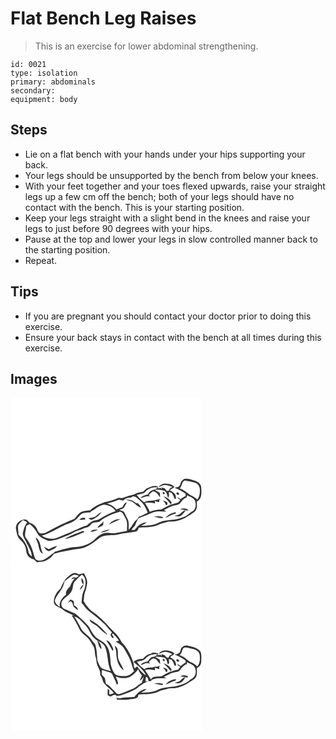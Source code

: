 # Flat Bench Leg Raises
> This is an exercise for lower abdominal strengthening.

``` 
id: 0021 
type: isolation 
primary: abdominals 
secondary:  
equipment: body 
``` 

## Steps

 - Lie on a flat bench with your hands under your hips supporting your back.
 - Your legs should be unsupported by the bench from below your knees.
 - With your feet together and your toes flexed upwards, raise your straight legs up a few cm off the bench; both of your legs should have no contact with the bench. This is your starting position.
 - Keep your legs straight with a slight bend in the knees and raise your legs to just before 90 degrees with your hips.
 - Pause at the top and lower your legs in slow controlled manner back to the starting position.
 - Repeat.

## Tips

 - If you are pregnant you should contact your doctor prior to doing this exercise.
 - Ensure your back stays in contact with the bench at all times during this exercise.

## Images

<svg width="230pt" height="200pt" viewBox="0 0 230 200" xmlns="http://www.w3.org/2000/svg">
  <g fill="#FFF">
    <path d="M0 0h230v200H0V0m203.77 103.93c-.53 3.16-4.06 3.75-6.69 4.17 4.53 2 9.17 4.02 13 7.23.02.91.04 1.83.05 2.75-2.25.81-4.15 2.27-6 3.74a30.996 30.996 0 0 0-4.79-2.79c1.25 1.5 2.79 2.7 4.4 3.8-.89 1.09-1.71 2.25-2.69 3.26-2.91.89-5.94 1.36-8.72 2.63.27-.66.82-1.97 1.09-2.62-1.97-3.89-5.77-6.3-9.77-7.7 2.73 2.94 5.85 5.55 7.97 9.01l.56-1.31c-.06 1.28-.13 2.56-.2 3.84l-.13-1.27c-3.87 1.44-7.29 3.78-10.96 5.58-4.71.17-9.43.67-13.73 2.75-1.3-3.88-3.76-7.19-5.81-10.68 4.11-.67 8.24-.23 12.26.71-.14-.74-.4-2.21-.53-2.95 1.75.48 3.5 1.07 5.3 1.39.07-.7.23-2.11.3-2.81.36-.34 1.09-1.03 1.45-1.38-2.99.93-6.04 1.64-9.11 2.25-3.59.31-7.4-.04-10.57 2.03-3.56-2.27-6.36-5.44-9.02-8.67 3.41-1.25 7.68-.98 10.32-3.82 3.69-4.23 9.86-6.26 15.33-5.02-2.17 1.35-4.48 2.47-6.97 3.09-2.61.64-3.89 3.25-5.48 5.17-3.27.71-6.65 1.67-8.89 4.35 4-1.03 7.79-3.18 12.06-2.01-.48-.4-1.43-1.21-1.9-1.61 1.62-1.51 3.02-3.32 4.95-4.45 4.42-.02 6.12 4.37 8.76 7.04-.12-1.83-.26-3.64-.42-5.46-2.06-1.13-4.1-2.3-6.1-3.53 3.79-.37 7.57.2 11.25 1.05 3.66 1.14 3.26 5.71 4.93 8.5 1.47-2.05.9-4.58.7-6.88.82.22 2.45.66 3.27.89 1.69 2.1 2.72 4.6 3.56 7.14.48-.01 1.45-.03 1.93-.05-.35-1.85-.27-3.92-1.44-5.51-1.55-2.14-4.04-3.27-6.16-4.76 1.89-1.17 3.79-2.31 5.65-3.52-2.37-3.46-6.9-4.2-10.79-4.44-3.45-.26-6.41 1.8-8.55 4.32 2.49-.85 4.86-2.13 7.48-2.55 3.25.08 6.32 1.35 9.42 2.21-1.37 1.33-4.23 1.86-3.83 4.37-.91.31-1.84.55-2.77.78-.84-1.12-1.69-2.22-2.52-3.34-1-.27-2.99-.8-3.99-1.06l.37 2.65c-.3-.56-.9-1.66-1.2-2.21-.73.18-2.19.55-2.92.73l-.96-2.43c-4.56-1.83-8.92.64-13.03 2.44-1.71 1.13-2.92 2.87-4.58 4.07-3.51.6-7.25.81-10.23 3-4.37 1.13-8.77 2.21-12.93 3.98-1.87.94-3.96.26-5.92.16-5.36 2.51-11.07 4.03-16.85 5.18-6.18 2.44-12.69 4.87-17.36 9.83-4.21.48-8.79.55-12.41 3.02-2.5 1.99-4.14 4.8-6.27 7.15-11.27 4.5-22.23 9.79-32.79 15.76-2.6 1.69-5.8 2.25-8.83 1.65-2.83-1.39-2.88-5.04-4.76-7.27-1.8-2.76-4.72-4.49-7.82-5.41-1.56-1.64-3.05-4.38-5.73-3.82-5.52.12-10.98 4.95-10.5 10.68.82 5.13 1.64 10.93 5.93 14.45 3.76 3.12 6.1 7.72 6.44 12.6.14 5.02 4.27 9.1 9.06 10.03 1.3 1.17 2.57 2.37 3.83 3.6 2.69-.46 5.45-.53 8.12-1.12 5.08-1.57 9.43-4.91 12.44-9.27 10.34-2.85 21.03-4.78 31.7-6.17 9.18-1.57 16.32-8.09 23.65-13.33 6.81-4.1 14.91-1.6 22.25-3.69 6.52-1.79 13.35-1.9 19.96-3.2 2.36-.33 3.57-2.5 3.78-4.7 7.67-1 15.71.07 22.97-3.15 4.09-2.41 8.91-2.74 13.33-4.28 4.4-.35 8.94-.09 13.12-1.8 6.72-1.83 12.28-6.17 17.97-9.98 3.36-3.17 2.68-8.16 2.47-12.32 6.47-2.95 5.68-10.75 5.34-16.62.05-4.19-3.82-6.73-7.23-8.23-3.76-1.16-7.6-2.59-11.59-2.48-3.52.35-5.59 3.45-6.28 6.64m-20.79 9.51c-1.17 1 .36 3.21 1.68 2.24 1.2-.98-.39-3.2-1.68-2.24m16.74 2.67c1.3 1.64 3.85-.42 1.91-1.76-1.3-1.82-3.74.38-1.91 1.76m-16.86 7.1c.87 1.17 1.79 2.31 2.75 3.42l.91 2.26c.44-.08 1.31-.23 1.74-.3-.03-1-.05-1.99-.07-2.98-1.72-.92-3.52-1.69-5.33-2.4z"/>
    <path d="M203.04 108.89c3.16-2.42 2.13-7.73 5.94-9.28 3.91.11 7.7 1.26 11.49 2.14 3.33.83 6.27 3.62 6.64 7.13.4 4.56.21 9.65-2.88 13.33-2.4-2.1-5-3.96-8.01-5.07-4.5-2.61-8-6.79-13.18-8.25zM211.78 119.48c-.02-.55-.05-1.67-.06-2.22 3.25 1.55 7.21 2.6 9.26 5.82 2.2 4.43 1.78 11.24-3.13 13.67-3.16 1.36-5.05 4.51-8.23 5.79-4.39 1.83-8.96 3.34-13.69 3.95-5.84.44-11.88.83-17.36 3.06-6.63 3.74-14.4 4.13-21.83 4.23 2.31-1.38 4.69-2.65 6.89-4.22-6.26.07-11.35 4.35-14.67 9.31-1.29-.06-2.58-.12-3.87-.19 1.35-1.77 2.75-3.51 4.27-5.14 1.12-2.61 2.21-5.25 3.56-7.76 1.1-1.92 3.58-2.16 5.46-2.94 4.62-1.43 8.98-3.55 13.48-5.31 4.95-1.87 10.25-.8 15.38-.87-.78-.4-2.34-1.22-3.12-1.63 3.73-1.87 7.21-4.38 11.35-5.3 2.97-.94 6.77-.7 8.58-3.73 1.96-2.86 4.31-5.44 7.73-6.52m-8.28 14.22c3.31 1.03 6.76 1.63 10.23 1.7-2.51-3.17-6.73-2.64-10.23-1.7m.49 5.39c-1.99 1.95-4.94 2.07-7.42 3.03 2.45.3 5.07.81 7.44-.06 2.64-1.66 4.33-4.41 6.45-6.62-2.79-.12-4.57 2.01-6.47 3.65m-17.94 5.26c4.03-1.79 7.84-4.13 12.19-5.14.03-.46.1-1.36.13-1.81-4.74.95-9.44 2.84-12.32 6.95m-14.28-1.36c4.09 0 8.25 2.61 12.24.95-3.82-1.9-8.18-2.13-12.24-.95z"/>
    <path d="M144.28 120.11c.83-.52 1.66-1.05 2.49-1.58 4.39-.11 6.67 3.7 9.76 6.08 4.06 3.51 6.13 8.65 8.21 13.46-3.48 1.83-6.99 3.65-10.74 4.88-.59 1-1.18 2-1.77 3.01-4.85 2.88-5.96 9.17-10.53 12.44.12-4.51.88-9.42-1.53-13.51-1.61-2.52-2.62-5.36-4.11-7.93-1.72-.99-3.65-1.5-5.52-2.08 1.67-.7 3.54-1.11 5.01-2.23 1.76-2.09 2.93-4.59 4.17-7.01-3 .58-4.07 3.48-5.41 5.82-2.41.9-4.82 1.77-7.21 2.71-2.68-3.78-6.79-5.89-11.15-7.13 4.8-1.4 9.71-2.56 14.28-4.64 1.63.41 3.26.82 4.9 1.22 2.54-2.32 5.61-3.86 9.15-3.51m-5.84 2.59c2.23.73 4.49 1.38 6.79 1.84 4.11 2.07 6.93 6.47 11.56 7.36-1.1-1.87-2.43-3.58-3.83-5.22-.61-.04-1.83-.14-2.44-.18-3.28-3.02-7.6-4.77-12.08-3.8z"/>
    <path d="M96.48 136.67c5.24-2.59 9.54-7.36 15.55-8.21 5.53.43 11.23 2.73 14.13 7.73-6.58 2.34-12.86 5.5-18.8 9.16-2.8 2.08-6.54 1.58-9.54 3.21-2.28 1.31-4.19 3.15-6.25 4.76-5.14 1.07-9.57 4.09-14.47 5.84-7.36 3.7-15.17 6.34-22.74 9.55-5.85 1.54-11.94.31-16.88-3.11 9.34-2.36 17.38-7.84 26.03-11.84 4.5-2.46 9.85-3.17 13.87-6.5 2.52-1.74 4.24-4.33 6.35-6.49 3.29-3.12 8.18-2.75 12.38-3.1.09-.25.27-.75.37-1m6.36 5.22c-2.6 2.39-6.36 2.21-9.62 2.69 1.42.81 2.82 2.46 4.65 1.81 4.69-1.61 8.39-5.22 11.53-8.93-2.5.96-4.62 2.62-6.56 4.43m-20.24 4.49c2.42.57 4.93.33 7.31-.28-.12-3.89-5.65-1.33-7.31.28z"/>
    <path d="M107.87 147.87c6.88-5.66 15.41-8.53 23.75-11.26 1.46.97 3.4 1.62 3.96 3.47 1.35 3.36 3.95 6.26 4.23 10 .29 3.27-.06 6.56-.02 9.84-3.98.7-7.99 1.27-11.88 2.36-5.29 1.67-10.86-1.16-16.15.49-3.66 1.31-6.96 3.52-9.67 6.29-6.04 6.15-14.51 9.63-23.07 10.14-8.98.25-17.6 3.15-26.06 5.92-.15.2-.43.61-.57.81-4.11 2.63-7.69 6.03-11.96 8.41-2.96 1.88-6.83 1.44-9.88.09-1.84-2.09-2.17-5.03-3-7.59-1.64-7.32-5.29-14-9.91-19.84-.77-4.41 1.21-8.77 1.29-13.19 1.37-.68 2.73-1.36 4.09-2.07 3.85 3 7.05 6.8 9.3 11.13 2.32 5.02 8.25 6.44 12.68 8.98 8.45.15 16.3-3.56 23.96-6.66 4.5-1.63 8.32-4.75 13-5.94 3.45-.9 6.48-2.91 9.99-3.62 3.5-.56 4.5-5 8.02-5.56 2.58-.98 5.85 0 7.9-2.2m10.56 4.16c4.5-2.11 9.12-3.98 13.5-6.31-5.08-.17-10.5 2.12-13.5 6.31m-14.01 4.29c2.45-.75 4.65-2.07 6.82-3.37.08-1.58.17-3.17.29-4.75-1.51 3.52-6.01 4.49-7.11 8.12m-8.58 4.99c3.16-.29 6.25-1.14 9.07-2.62-3.24-.34-7.25-.85-9.07 2.62m12.15.66c2.63-.41 5.18-1.15 7.72-1.89 1.35-.71 2.71-1.38 4.12-1.96-4.15.58-8.32 1.42-11.84 3.85m-42.85 7.8c8.34-1.32 15.94-5.41 23.76-8.43-.83-.56-1.5-1.94-2.67-1.05-7.22 2.72-14.66 5.11-21.09 9.48m-34.82-2.16c.36 1.83.91 3.64 1.71 5.32 2.55 4.78 1.27 11.68 6.74 14.66-.53-2.96-2.18-5.59-2.52-8.58-.57-4.27-2.26-8.86-5.93-11.4m15.63 14.26c-2.03-.86-3.86-2.13-5.88-3.02 1.28 2.45 3.18 4.67 5.9 5.5 3.39-1.86 8.02-2.6 9.78-6.43-3.48.73-6.6 2.48-9.8 3.95z"/>
    <path d="M8.95 155.11c.29-3.7 3.69-5.64 6.02-8.05 1.87.64 3.64 1.52 5.05 2.93-3.29 3.52-4.18 8.29-5.23 12.8-.23 3.93 2.67 6.97 4.06 10.43 2.54 5.69 6.66 11.12 6.76 17.55-1.89-1.82-4.08-3.76-4.18-6.59-1.18-7.88-6.31-14.3-11.84-19.71.1-3.14-.61-6.24-.64-9.36z"/>
  </g>
  <g fill="#333">
    <path d="M203.77 103.93c.69-3.19 2.76-6.29 6.28-6.64 3.99-.11 7.83 1.32 11.59 2.48 3.41 1.5 7.28 4.04 7.23 8.23.34 5.87 1.13 13.67-5.34 16.62.21 4.16.89 9.15-2.47 12.32-5.69 3.81-11.25 8.15-17.97 9.98-4.18 1.71-8.72 1.45-13.12 1.8-4.42 1.54-9.24 1.87-13.33 4.28-7.26 3.22-15.3 2.15-22.97 3.15-.21 2.2-1.42 4.37-3.78 4.7-6.61 1.3-13.44 1.41-19.96 3.2-7.34 2.09-15.44-.41-22.25 3.69-7.33 5.24-14.47 11.76-23.65 13.33-10.67 1.39-21.36 3.32-31.7 6.17-3.01 4.36-7.36 7.7-12.44 9.27-2.67.59-5.43.66-8.12 1.12-1.26-1.23-2.53-2.43-3.83-3.6-4.79-.93-8.92-5.01-9.06-10.03-.34-4.88-2.68-9.48-6.44-12.6-4.29-3.52-5.11-9.32-5.93-14.45-.48-5.73 4.98-10.56 10.5-10.68 2.68-.56 4.17 2.18 5.73 3.82 3.1.92 6.02 2.65 7.82 5.41 1.88 2.23 1.93 5.88 4.76 7.27 3.03.6 6.23.04 8.83-1.65 10.56-5.97 21.52-11.26 32.79-15.76 2.13-2.35 3.77-5.16 6.27-7.15 3.62-2.47 8.2-2.54 12.41-3.02 4.67-4.96 11.18-7.39 17.36-9.83 5.78-1.15 11.49-2.67 16.85-5.18 1.96.1 4.05.78 5.92-.16 4.16-1.77 8.56-2.85 12.93-3.98 2.98-2.19 6.72-2.4 10.23-3 1.66-1.2 2.87-2.94 4.58-4.07 4.11-1.8 8.47-4.27 13.03-2.44l.96 2.43c.73-.18 2.19-.55 2.92-.73.3.55.9 1.65 1.2 2.21l-.37-2.65c1 .26 2.99.79 3.99 1.06.83 1.12 1.68 2.22 2.52 3.34.93-.23 1.86-.47 2.77-.78-.4-2.51 2.46-3.04 3.83-4.37-3.1-.86-6.17-2.13-9.42-2.21-2.62.42-4.99 1.7-7.48 2.55 2.14-2.52 5.1-4.58 8.55-4.32 3.89.24 8.42.98 10.79 4.44-1.86 1.21-3.76 2.35-5.65 3.52 2.12 1.49 4.61 2.62 6.16 4.76 1.17 1.59 1.09 3.66 1.44 5.51-.48.02-1.45.04-1.93.05-.84-2.54-1.87-5.04-3.56-7.14-.82-.23-2.45-.67-3.27-.89.2 2.3.77 4.83-.7 6.88-1.67-2.79-1.27-7.36-4.93-8.5-3.68-.85-7.46-1.42-11.25-1.05 2 1.23 4.04 2.4 6.1 3.53.16 1.82.3 3.63.42 5.46-2.64-2.67-4.34-7.06-8.76-7.04-1.93 1.13-3.33 2.94-4.95 4.45.47.4 1.42 1.21 1.9 1.61-4.27-1.17-8.06.98-12.06 2.01 2.24-2.68 5.62-3.64 8.89-4.35 1.59-1.92 2.87-4.53 5.48-5.17 2.49-.62 4.8-1.74 6.97-3.09-5.47-1.24-11.64.79-15.33 5.02-2.64 2.84-6.91 2.57-10.32 3.82 2.66 3.23 5.46 6.4 9.02 8.67 3.17-2.07 6.98-1.72 10.57-2.03 3.07-.61 6.12-1.32 9.11-2.25-.36.35-1.09 1.04-1.45 1.38-.07.7-.23 2.11-.3 2.81-1.8-.32-3.55-.91-5.3-1.39.13.74.39 2.21.53 2.95-4.02-.94-8.15-1.38-12.26-.71 2.05 3.49 4.51 6.8 5.81 10.68 4.3-2.08 9.02-2.58 13.73-2.75 3.67-1.8 7.09-4.14 10.96-5.58l.13 1.27c.07-1.28.14-2.56.2-3.84l-.56 1.31c-2.12-3.46-5.24-6.07-7.97-9.01 4 1.4 7.8 3.81 9.77 7.7-.27.65-.82 1.96-1.09 2.62 2.78-1.27 5.81-1.74 8.72-2.63.98-1.01 1.8-2.17 2.69-3.26-1.61-1.1-3.15-2.3-4.4-3.8 1.68.78 3.27 1.72 4.79 2.79 1.85-1.47 3.75-2.93 6-3.74-.01-.92-.03-1.84-.05-2.75-3.83-3.21-8.47-5.23-13-7.23 2.63-.42 6.16-1.01 6.69-4.17m-.73 4.96c5.18 1.46 8.68 5.64 13.18 8.25 3.01 1.11 5.61 2.97 8.01 5.07 3.09-3.68 3.28-8.77 2.88-13.33-.37-3.51-3.31-6.3-6.64-7.13-3.79-.88-7.58-2.03-11.49-2.14-3.81 1.55-2.78 6.86-5.94 9.28m8.74 10.59c-3.42 1.08-5.77 3.66-7.73 6.52-1.81 3.03-5.61 2.79-8.58 3.73-4.14.92-7.62 3.43-11.35 5.3.78.41 2.34 1.23 3.12 1.63-5.13.07-10.43-1-15.38.87-4.5 1.76-8.86 3.88-13.48 5.31-1.88.78-4.36 1.02-5.46 2.94-1.35 2.51-2.44 5.15-3.56 7.76-1.52 1.63-2.92 3.37-4.27 5.14 1.29.07 2.58.13 3.87.19 3.32-4.96 8.41-9.24 14.67-9.31-2.2 1.57-4.58 2.84-6.89 4.22 7.43-.1 15.2-.49 21.83-4.23 5.48-2.23 11.52-2.62 17.36-3.06 4.73-.61 9.3-2.12 13.69-3.95 3.18-1.28 5.07-4.43 8.23-5.79 4.91-2.43 5.33-9.24 3.13-13.67-2.05-3.22-6.01-4.27-9.26-5.82.01.55.04 1.67.06 2.22m-67.5.63c-3.54-.35-6.61 1.19-9.15 3.51-1.64-.4-3.27-.81-4.9-1.22-4.57 2.08-9.48 3.24-14.28 4.64 4.36 1.24 8.47 3.35 11.15 7.13 2.39-.94 4.8-1.81 7.21-2.71 1.34-2.34 2.41-5.24 5.41-5.82-1.24 2.42-2.41 4.92-4.17 7.01-1.47 1.12-3.34 1.53-5.01 2.23 1.87.58 3.8 1.09 5.52 2.08 1.49 2.57 2.5 5.41 4.11 7.93 2.41 4.09 1.65 9 1.53 13.51 4.57-3.27 5.68-9.56 10.53-12.44.59-1.01 1.18-2.01 1.77-3.01 3.75-1.23 7.26-3.05 10.74-4.88-2.08-4.81-4.15-9.95-8.21-13.46-3.09-2.38-5.37-6.19-9.76-6.08-.83.53-1.66 1.06-2.49 1.58m-47.8 16.56c-.1.25-.28.75-.37 1-4.2.35-9.09-.02-12.38 3.1-2.11 2.16-3.83 4.75-6.35 6.49-4.02 3.33-9.37 4.04-13.87 6.5-8.65 4-16.69 9.48-26.03 11.84 4.94 3.42 11.03 4.65 16.88 3.11 7.57-3.21 15.38-5.85 22.74-9.55 4.9-1.75 9.33-4.77 14.47-5.84 2.06-1.61 3.97-3.45 6.25-4.76 3-1.63 6.74-1.13 9.54-3.21 5.94-3.66 12.22-6.82 18.8-9.16-2.9-5-8.6-7.3-14.13-7.73-6.01.85-10.31 5.62-15.55 8.21m11.39 11.2c-2.05 2.2-5.32 1.22-7.9 2.2-3.52.56-4.52 5-8.02 5.56-3.51.71-6.54 2.72-9.99 3.62-4.68 1.19-8.5 4.31-13 5.94-7.66 3.1-15.51 6.81-23.96 6.66-4.43-2.54-10.36-3.96-12.68-8.98-2.25-4.33-5.45-8.13-9.3-11.13-1.36.71-2.72 1.39-4.09 2.07-.08 4.42-2.06 8.78-1.29 13.19 4.62 5.84 8.27 12.52 9.91 19.84.83 2.56 1.16 5.5 3 7.59 3.05 1.35 6.92 1.79 9.88-.09 4.27-2.38 7.85-5.78 11.96-8.41.14-.2.42-.61.57-.81 8.46-2.77 17.08-5.67 26.06-5.92 8.56-.51 17.03-3.99 23.07-10.14 2.71-2.77 6.01-4.98 9.67-6.29 5.29-1.65 10.86 1.18 16.15-.49 3.89-1.09 7.9-1.66 11.88-2.36-.04-3.28.31-6.57.02-9.84-.28-3.74-2.88-6.64-4.23-10-.56-1.85-2.5-2.5-3.96-3.47-8.34 2.73-16.87 5.6-23.75 11.26m-98.92 7.24c.03 3.12.74 6.22.64 9.36 5.53 5.41 10.66 11.83 11.84 19.71.1 2.83 2.29 4.77 4.18 6.59-.1-6.43-4.22-11.86-6.76-17.55-1.39-3.46-4.29-6.5-4.06-10.43 1.05-4.51 1.94-9.28 5.23-12.8-1.41-1.41-3.18-2.29-5.05-2.93-2.33 2.41-5.73 4.35-6.02 8.05z"/>
    <path d="M182.98 113.44c1.29-.96 2.88 1.26 1.68 2.24-1.32.97-2.85-1.24-1.68-2.24zM199.72 116.11c-1.83-1.38.61-3.58 1.91-1.76 1.94 1.34-.61 3.4-1.91 1.76zM138.44 122.7c4.48-.97 8.8.78 12.08 3.8.61.04 1.83.14 2.44.18 1.4 1.64 2.73 3.35 3.83 5.22-4.63-.89-7.45-5.29-11.56-7.36-2.3-.46-4.56-1.11-6.79-1.84zM182.86 123.21c1.81.71 3.61 1.48 5.33 2.4.02.99.04 1.98.07 2.98-.43.07-1.3.22-1.74.3l-.91-2.26c-.96-1.11-1.88-2.25-2.75-3.42zM203.5 133.7c3.5-.94 7.72-1.47 10.23 1.7-3.47-.07-6.92-.67-10.23-1.7zM203.99 139.09c1.9-1.64 3.68-3.77 6.47-3.65-2.12 2.21-3.81 4.96-6.45 6.62-2.37.87-4.99.36-7.44.06 2.48-.96 5.43-1.08 7.42-3.03zM186.05 144.35c2.88-4.11 7.58-6 12.32-6.95-.03.45-.1 1.35-.13 1.81-4.35 1.01-8.16 3.35-12.19 5.14zM102.84 141.89c1.94-1.81 4.06-3.47 6.56-4.43-3.14 3.71-6.84 7.32-11.53 8.93-1.83.65-3.23-1-4.65-1.81 3.26-.48 7.02-.3 9.62-2.69zM171.77 142.99c4.06-1.18 8.42-.95 12.24.95-3.99 1.66-8.15-.95-12.24-.95zM82.6 146.38c1.66-1.61 7.19-4.17 7.31-.28-2.38.61-4.89.85-7.31.28zM118.43 152.03c3-4.19 8.42-6.48 13.5-6.31-4.38 2.33-9 4.2-13.5 6.31zM104.42 156.32c1.1-3.63 5.6-4.6 7.11-8.12-.12 1.58-.21 3.17-.29 4.75-2.17 1.3-4.37 2.62-6.82 3.37zM95.84 161.31c1.82-3.47 5.83-2.96 9.07-2.62-2.82 1.48-5.91 2.33-9.07 2.62zM107.99 161.97c3.52-2.43 7.69-3.27 11.84-3.85-1.41.58-2.77 1.25-4.12 1.96-2.54.74-5.09 1.48-7.72 1.89zM65.14 169.77c6.43-4.37 13.87-6.76 21.09-9.48 1.17-.89 1.84.49 2.67 1.05-7.82 3.02-15.42 7.11-23.76 8.43zM30.32 167.61c3.67 2.54 5.36 7.13 5.93 11.4.34 2.99 1.99 5.62 2.52 8.58-5.47-2.98-4.19-9.88-6.74-14.66-.8-1.68-1.35-3.49-1.71-5.32zM45.95 181.87c3.2-1.47 6.32-3.22 9.8-3.95-1.76 3.83-6.39 4.57-9.78 6.43-2.72-.83-4.62-3.05-5.9-5.5 2.02.89 3.85 2.16 5.88 3.02z"/>
  </g>
</svg>

<svg width="230pt" height="200pt" viewBox="0 0 230 200" xmlns="http://www.w3.org/2000/svg">
  <g fill="#FFF">
    <path d="M0 0h230v200H0V0m68.88 14.84C64.25 18.3 62.47 24.1 59.91 29c-4.91 4.13-8.45 10.46-7.78 16.96 1.54 4.94 7.47 5.06 10.77 8.22 3.85 3.29 8.73 4.8 13.15 7.1l-2.65-.12c3.74 5.28 6.86 10.98 9.57 16.85 2.37 4.49 6.89 7.11 10.34 10.65 2.24 2.8 4.07 5.91 5.94 8.97 2.53 4.03 1.59 9.05 2.94 13.45.73 2.3.9 4.72 1.24 7.1.8 4.97 5.19 9.09 4.11 14.35 2.1 2.4 2.76 5.5 3.69 8.44 3.41 5.24 9.17 8.25 12.81 13.33-1.78.84-3.64 1.51-5.62 1.57.03-1.56.11-3.11.23-4.66-.61-.69-1.22-1.37-1.84-2.05-.24 2.56-.36 5.14-.12 7.7 1.12.51 2.24 1.03 3.36 1.55 2.26-.83 5.41-3.76 7.22-.69 4.84.05 9.18-2.26 13.68-3.73 3.78-1.27 7.23-3.34 10.72-5.23 3.9-3.61 8.41-6.93 13.63-8.28-.78 0-2.34-.02-3.12-.03.09-1.81-.22-3.72.44-5.46 2.66-.38 2.4 3.44 3.36 5.16.62-.06 1.86-.17 2.48-.23.3-.4.91-1.19 1.21-1.59 5.42-2.83 11.67-1.48 17.5-1.87-.8-.34-2.41-1.04-3.22-1.38 3.97-1.88 7.59-4.62 11.98-5.48 2.62-.85 5.96-.53 7.69-3.07 2.18-2.93 4.35-6.03 8.13-6.95-.01-.59-.04-1.78-.05-2.38 3.99 1.87 9.59 3.51 10.23 8.65 1.41 4.99-1.19 10.54-6.24 12.08-4.76 5.35-12.04 7-18.77 8.45-5.99.46-12.14.83-17.83 2.9-6.72 3.99-14.73 4.4-22.35 4.48 2.2-1.32 4.76-2.19 6.43-4.23-6.21.18-10.77 4.74-14.35 9.28-5.28.78-10.72.02-15.94 1.37-2.34.7-4.97.58-6.66-1.37l1.6 1.7c-.7.16-2.1.47-2.8.63.74-.09 2.21-.26 2.94-.34l-.5 1.39c5.52-.31 11.08.99 16.51-.48 3.54-.37 9.98-.34 9.42-5.49 8.04-1.14 16.55.11 24.08-3.57 3.53-2.33 7.95-2.09 11.75-3.77 4.58-.73 9.41-.01 13.8-1.93 6.76-1.8 12.26-6.23 18.02-9.96 3.5-3.29 2.55-8.43 2.62-12.73 3-1.24 5.03-4 5.21-7.27.08-4.04.6-8.29-.73-12.19-3.34-5.03-9.73-6.2-15.22-7.36-3.86-1.04-8.25 1.53-8.84 5.57-.26 3.65-4.04 4.89-7.15 5.01 4.56 2.01 9.19 4.07 13.11 7.2.06 1.21.11 2.42.16 3.63l-.51-1.15c-1.92 1.37-3.8 2.79-5.64 4.26-1.24-1.21-2.68-2.18-4.3-2.78.84 1.7 2.36 2.75 4.1 3.4-.99 1.28-1.94 2.57-2.9 3.86-2.99.2-5.89 1.03-8.57 2.35.24-.68.71-2.03.95-2.7-1.75-3.98-5.67-6.21-9.57-7.66 2.57 3.05 5.89 5.44 7.77 9.03l.64-1.38c-.06 1.3-.12 2.59-.19 3.89l.01-1.31c-3.78 1.36-7.2 3.42-10.61 5.49-4.23 1.02-10.33-.82-12.88 3.81-2.09-4.01-4.82-7.63-7.16-11.48 4.11-1.03 8.27-.36 12.33.5-.15-.74-.46-2.22-.61-2.97 1.87.57 3.76 1.13 5.65 1.64-.08-.71-.25-2.13-.34-2.83.43-.4 1.29-1.2 1.72-1.59-2.21.98-4.57 1.38-6.98 1.49-3.95 2-8.87-.17-12.43 2.93-3.48-2.37-7-5.11-8.86-8.99 3.39-1.02 7.58-.77 10.07-3.7 3.46-4.04 9.25-5.85 14.44-5.1-1.34 1.69-3.08 2.96-5.32 2.99-3.11.25-4.63 3.3-6.34 5.48-3.18.62-6.47 1.5-8.74 4 2.29.43 4.12-1.13 6.12-1.87 1.91-.36 3.83.17 5.73.33l-1.84-1.76c2.08-1.67 3.91-5.6 7.13-3.91 3.21.71 3.83 4.7 6.67 6.1-.19-1.71-.41-3.42-.66-5.12a94.782 94.782 0 0 1-5.5-3.27c3.61-.71 7.21.17 10.74.85 3.6 1.06 3.27 5.44 4.71 8.22 2.37-1.48.89-4.36.94-6.5.78.16 2.33.49 3.11.65 1.82 2.09 2.91 4.65 3.65 7.29.47.01 1.4.01 1.87.01.57-4.47-2.65-7.82-6.41-9.59-1.32-2.67 4.69-2.31 4.11-5.11-1.64-2.23-4.71-2.56-7.21-3.27-3.93-.89-9.41-.16-11 4.14 2.23-1 4.34-2.61 6.88-2.69 3.28.12 6.49 1.12 9.34 2.71-1.62.94-4.2 1.26-4.21 3.63-1.67 2.37-3.96-.87-4.99-2.28-1-.3-2.99-.91-3.98-1.22l.4 2.64-1.07-1.91c-1.5.11-2.99.21-4.49.3l1.56-1.72c-3.05-.91-6.57-2.21-9.24.3-4.11.3-6.91 3.21-9.53 6.05-4 .01-8.15.73-11.09 3.68 5.53 4.76 11.91 9.08 14.86 16.03-4.28-2.56-7.57-6.5-10.42-10.51-1.28.31-2.05 1.33-3 2.08-1.52-1.87-.79-4.58-1.61-6.75-2.36-7.17-5.53-14.19-10.21-20.16-1.73-2.24-3.98-4.09-5.18-6.7-2.67-5.99-8.05-10.01-12.46-14.64-6.53-7.83-14.01-14.96-22.46-20.68-3.85-3.39-7.05-7.45-9.5-11.96.73-3.47.35-7.15 1.69-10.49 1.33-3.25 1.96-6.73 2.51-10.18.77-4.53-1.64-8.73-3.76-12.54-2.06.38-4.12.8-6.17 1.25-1.58-.71-3.13-1.93-4.96-1.62-3.31.21-5.67 2.78-8.12 4.7m114.08 98.52c-1.03.99.34 3.32 1.68 2.44 1.06-1-.32-3.31-1.68-2.44m16.8 2.76c1.33 1.65 3.87-.31 1.84-1.7-1.33-1.91-3.78.33-1.84 1.7m-16.76 7.2c.78 1.13 1.64 2.21 2.54 3.25l.92 2.25c.45-.04 1.34-.13 1.79-.17-.01-.97-.02-1.94-.02-2.91-1.64-1.01-3.38-1.86-5.23-2.42m20.8 10.71c2.41.5 4.83.98 7.27 1.37 1.4 1.29 2.7-1.86.89-1.74-2.64-1.14-5.68-1.13-8.16.37m-1.34 6.28c-1.83.7-3.76 1.06-5.63 1.63 1.36.32 2.74.7 4.15.64 4.42.34 6.83-4.13 9.1-7.16-3.39.04-5.03 3.28-7.62 4.89m-16.26 3.78c4.13-1.36 7.69-4.06 12.04-4.86l.2-1.76c-4.7.8-9.32 2.67-12.24 6.62m-14.28-.98c3.51.22 6.92 1.15 10.39 1.68.24-.37.72-1.1.96-1.47-3.7-1.08-7.66-1.62-11.35-.21z"/>
    <path d="M74.9 12.68c2.31-1.42 4.93.16 7.17.92-1.1.78-2.2 1.56-3.31 2.33-2.22-1.01-4.5-.89-5.74 1.57 1.05-.18 3.15-.55 4.21-.73-2.81 2.63-4.22 6.19-5.81 9.58-2.47 2.67-5.64 5.58-4.65 9.61-4.49 3.57-8.83 8.79-7.57 14.95-2.61-2.11-6.55-4.61-5.74-8.51 1.64-5.17 5.82-8.98 8.29-13.73 1.67-2.59 2.36-5.59 3.18-8.52 3.2-2.63 6.43-5.29 9.97-7.47z"/>
    <path d="M77.69 19.69c2.78-2.45 4.89-5.64 8.1-7.59 5.85 4.12 4.6 12.42 2.68 18.28-2.73 4.78-2.71 10.41-3.17 15.74 2.93 2.6 4.56 6.36 7.68 8.78 7.21 5.72 14.71 11.18 21.11 17.83 2.51 2.92 4.87 5.96 7.62 8.66-.58.99-1.17 1.98-1.76 2.97.85 1.5 1.34 3.42 3.03 4.23 1.92-1.24-.76-3.28-1.19-4.63.33-.42.67-.83 1.02-1.24 2.52 2.85 5.47 5.34 7.28 8.76-1.26.29-2.52.59-3.78.91 3.23 2.37 7.18 4.06 9.48 7.49 2.94 5.24 6.34 10.25 8.34 15.96 1.64 4 2.31 8.33 4.18 12.25-2.93 2.73-6.24 5.82-10.52 5.78-4.14 0-8.77.19-12.3-2.31-2.74-3.21-4.25-7.38-5.11-11.47-.76-7.57-.51-15.7-4.82-22.36-3.26-5.99-10.9-7.12-14.84-12.46-3.03-3.19-4.49-7.42-6.94-10.99-4.83-5.51-10.15-10.55-15.85-15.15-4.53-2.17-9.14-4.22-13.79-6.13-3.08-1.33-3.65-5.27-2.7-8.16 2.9-5.81 10.41-7.88 12.45-14.25 1.49-3.56.73-8.11 3.8-10.9m7.25-3.08c.33 2.58.24 5.8 2.97 7.14-.69-2.38.13-6.3-2.97-7.14m-1.93 13.55c2.6-1.09 3.84-3.67 4.84-6.13-2.55 1.1-3.59 3.87-4.84 6.13M71.5 42.39c-1.09 1.11-1.92 2.44-2.61 3.83.84-.67 1.65-1.35 2.46-2.05 3.3-.27 3.34 4.43 4.51 6.63 1.67 1.35 3.29 2.77 4.98 4.1.29-3.03-2.24-4.47-4.5-5.79-.14-1.81-.31-3.62-.58-5.42-1.28-.23-2.4-.88-3.44-1.61l-.82.31m23.38 23.47c.59 3.46 4.01 4.9 6.64 6.6 4.94 2.81 7.9 8.09 13.1 10.54.03.49.1 1.46.13 1.95.23-.47.67-1.4.89-1.86-3.59-3.98-7.12-8.09-11.39-11.36-3.09-2.01-6.22-3.95-9.37-5.87m20.05 25.17c2.39 4.23 5.49 8.05 7.43 12.57 1.89-1.63.24-3.82-.46-5.56-1.54-2.9-3.28-6.62-6.97-7.01m10.11 6.61c.9 2.99 2.03 5.96 1.92 9.15.15 7.48 2.62 15.77 8.9 20.35-1.65-6.3-7.28-11.23-6.97-18.1-.09-3.98.77-9.57-3.85-11.4z"/>
    <path d="M76.5 62.37c2.74.52 5.15 1.99 7.07 3.99 4.12 4.29 8.82 8.28 11.35 13.8 1.55 3.52 3.76 6.74 6.75 9.2 3.54 3.18 8.9 4.21 11.37 8.56 4.51 9.45 2.67 20.59 7.39 29.99-4.01-1.32-8.6-1.56-11.95-4.36-2.04-2.55-3.31-5.67-4.28-8.77-.35-5.96-.66-11.98-2.16-17.79-.89-2.24-3-3.68-4.16-5.77-3.33-5.93-10.35-8.66-13.41-14.83-2.33-4.85-4.87-9.61-7.97-14.02m27.62 29.38c1.37 3.3 1.87 7.72 5.08 9.8-.15-3.75-1.44-8.04-5.08-9.8zM206.92 100.96c2.37-2.63 6.1-.61 9.01-.28 4.44.66 9.87 2.28 11.03 7.28.51 4.8.77 10.61-2.95 14.28-2.33-2.61-5.38-4.2-8.58-5.48-4.07-2.86-7.63-6.53-12.57-7.94 2.58-1.92 3.04-5.05 4.06-7.86z"/>
    <path d="M109.71 126.64c3.28 1.02 6.59 1.93 9.85 2.99 2.59.73 3.14 3.64 4.26 5.71 1.48 2.84 2.78 5.76 3.73 8.82l1.55-1.11c0-3.11-1.96-5.73-2.77-8.65 5.27 2.07 11.43 2.83 16.79.67 3.79-2.58 7.6-5.49 10.01-9.48 1.36 2.61 2.37 5.53 4.69 7.5-1.03 1.98-2.05 3.99-2.42 6.22 1.89-1.26 3.28-3.07 4.51-4.94-.83 2.59-1.55 5.22-2.47 7.78-3.99 1.87-6.77 5.61-10.94 7.15-5.47 2.11-10.74 4.91-16.48 6.25-3.08.12-4.6-3.2-6.63-4.97-2.85-2.53-5-6.17-8.79-7.39-.73-2.16-.77-4.45-1.23-6.65-1.17-1.59-2.66-2.9-3.99-4.35.22-1.84.33-3.69.33-5.55z"/>
  </g>
  <g fill="#333">
    <path d="M68.88 14.84c2.45-1.92 4.81-4.49 8.12-4.7 1.83-.31 3.38.91 4.96 1.62 2.05-.45 4.11-.87 6.17-1.25 2.12 3.81 4.53 8.01 3.76 12.54-.55 3.45-1.18 6.93-2.51 10.18-1.34 3.34-.96 7.02-1.69 10.49 2.45 4.51 5.65 8.57 9.5 11.96 8.45 5.72 15.93 12.85 22.46 20.68 4.41 4.63 9.79 8.65 12.46 14.64 1.2 2.61 3.45 4.46 5.18 6.7 4.68 5.97 7.85 12.99 10.21 20.16.82 2.17.09 4.88 1.61 6.75.95-.75 1.72-1.77 3-2.08 2.85 4.01 6.14 7.95 10.42 10.51-2.95-6.95-9.33-11.27-14.86-16.03 2.94-2.95 7.09-3.67 11.09-3.68 2.62-2.84 5.42-5.75 9.53-6.05 2.67-2.51 6.19-1.21 9.24-.3l-1.56 1.72c1.5-.09 2.99-.19 4.49-.3l1.07 1.91-.4-2.64c.99.31 2.98.92 3.98 1.22 1.03 1.41 3.32 4.65 4.99 2.28.01-2.37 2.59-2.69 4.21-3.63-2.85-1.59-6.06-2.59-9.34-2.71-2.54.08-4.65 1.69-6.88 2.69 1.59-4.3 7.07-5.03 11-4.14 2.5.71 5.57 1.04 7.21 3.27.58 2.8-5.43 2.44-4.11 5.11 3.76 1.77 6.98 5.12 6.41 9.59-.47 0-1.4 0-1.87-.01-.74-2.64-1.83-5.2-3.65-7.29-.78-.16-2.33-.49-3.11-.65-.05 2.14 1.43 5.02-.94 6.5-1.44-2.78-1.11-7.16-4.71-8.22-3.53-.68-7.13-1.56-10.74-.85 1.79 1.15 3.63 2.24 5.5 3.27.25 1.7.47 3.41.66 5.12-2.84-1.4-3.46-5.39-6.67-6.1-3.22-1.69-5.05 2.24-7.13 3.91l1.84 1.76c-1.9-.16-3.82-.69-5.73-.33-2 .74-3.83 2.3-6.12 1.87 2.27-2.5 5.56-3.38 8.74-4 1.71-2.18 3.23-5.23 6.34-5.48 2.24-.03 3.98-1.3 5.32-2.99-5.19-.75-10.98 1.06-14.44 5.1-2.49 2.93-6.68 2.68-10.07 3.7 1.86 3.88 5.38 6.62 8.86 8.99 3.56-3.1 8.48-.93 12.43-2.93 2.41-.11 4.77-.51 6.98-1.49-.43.39-1.29 1.19-1.72 1.59.09.7.26 2.12.34 2.83-1.89-.51-3.78-1.07-5.65-1.64.15.75.46 2.23.61 2.97-4.06-.86-8.22-1.53-12.33-.5 2.34 3.85 5.07 7.47 7.16 11.48 2.55-4.63 8.65-2.79 12.88-3.81 3.41-2.07 6.83-4.13 10.61-5.49l-.01 1.31c.07-1.3.13-2.59.19-3.89l-.64 1.38c-1.88-3.59-5.2-5.98-7.77-9.03 3.9 1.45 7.82 3.68 9.57 7.66-.24.67-.71 2.02-.95 2.7 2.68-1.32 5.58-2.15 8.57-2.35.96-1.29 1.91-2.58 2.9-3.86-1.74-.65-3.26-1.7-4.1-3.4 1.62.6 3.06 1.57 4.3 2.78 1.84-1.47 3.72-2.89 5.64-4.26l.51 1.15c-.05-1.21-.1-2.42-.16-3.63-3.92-3.13-8.55-5.19-13.11-7.2 3.11-.12 6.89-1.36 7.15-5.01.59-4.04 4.98-6.61 8.84-5.57 5.49 1.16 11.88 2.33 15.22 7.36 1.33 3.9.81 8.15.73 12.19-.18 3.27-2.21 6.03-5.21 7.27-.07 4.3.88 9.44-2.62 12.73-5.76 3.73-11.26 8.16-18.02 9.96-4.39 1.92-9.22 1.2-13.8 1.93-3.8 1.68-8.22 1.44-11.75 3.77-7.53 3.68-16.04 2.43-24.08 3.57.56 5.15-5.88 5.12-9.42 5.49-5.43 1.47-10.99.17-16.51.48l.5-1.39c-.73.08-2.2.25-2.94.34.7-.16 2.1-.47 2.8-.63l-1.6-1.7c1.69 1.95 4.32 2.07 6.66 1.37 5.22-1.35 10.66-.59 15.94-1.37 3.58-4.54 8.14-9.1 14.35-9.28-1.67 2.04-4.23 2.91-6.43 4.23 7.62-.08 15.63-.49 22.35-4.48 5.69-2.07 11.84-2.44 17.83-2.9 6.73-1.45 14.01-3.1 18.77-8.45 5.05-1.54 7.65-7.09 6.24-12.08-.64-5.14-6.24-6.78-10.23-8.65.01.6.04 1.79.05 2.38-3.78.92-5.95 4.02-8.13 6.95-1.73 2.54-5.07 2.22-7.69 3.07-4.39.86-8.01 3.6-11.98 5.48.81.34 2.42 1.04 3.22 1.38-5.83.39-12.08-.96-17.5 1.87-.3.4-.91 1.19-1.21 1.59-.62.06-1.86.17-2.48.23-.96-1.72-.7-5.54-3.36-5.16-.66 1.74-.35 3.65-.44 5.46.78.01 2.34.03 3.12.03-5.22 1.35-9.73 4.67-13.63 8.28-3.49 1.89-6.94 3.96-10.72 5.23-4.5 1.47-8.84 3.78-13.68 3.73-1.81-3.07-4.96-.14-7.22.69-1.12-.52-2.24-1.04-3.36-1.55-.24-2.56-.12-5.14.12-7.7.62.68 1.23 1.36 1.84 2.05-.12 1.55-.2 3.1-.23 4.66 1.98-.06 3.84-.73 5.62-1.57-3.64-5.08-9.4-8.09-12.81-13.33-.93-2.94-1.59-6.04-3.69-8.44 1.08-5.26-3.31-9.38-4.11-14.35-.34-2.38-.51-4.8-1.24-7.1-1.35-4.4-.41-9.42-2.94-13.45-1.87-3.06-3.7-6.17-5.94-8.97-3.45-3.54-7.97-6.16-10.34-10.65-2.71-5.87-5.83-11.57-9.57-16.85l2.65.12c-4.42-2.3-9.3-3.81-13.15-7.1-3.3-3.16-9.23-3.28-10.77-8.22-.67-6.5 2.87-12.83 7.78-16.96 2.56-4.9 4.34-10.7 8.97-14.16m6.02-2.16c-3.54 2.18-6.77 4.84-9.97 7.47-.82 2.93-1.51 5.93-3.18 8.52-2.47 4.75-6.65 8.56-8.29 13.73-.81 3.9 3.13 6.4 5.74 8.51-1.26-6.16 3.08-11.38 7.57-14.95-.99-4.03 2.18-6.94 4.65-9.61 1.59-3.39 3-6.95 5.81-9.58-1.06.18-3.16.55-4.21.73 1.24-2.46 3.52-2.58 5.74-1.57 1.11-.77 2.21-1.55 3.31-2.33-2.24-.76-4.86-2.34-7.17-.92m2.79 7.01c-3.07 2.79-2.31 7.34-3.8 10.9-2.04 6.37-9.55 8.44-12.45 14.25-.95 2.89-.38 6.83 2.7 8.16 4.65 1.91 9.26 3.96 13.79 6.13 5.7 4.6 11.02 9.64 15.85 15.15 2.45 3.57 3.91 7.8 6.94 10.99 3.94 5.34 11.58 6.47 14.84 12.46 4.31 6.66 4.06 14.79 4.82 22.36.86 4.09 2.37 8.26 5.11 11.47 3.53 2.5 8.16 2.31 12.3 2.31 4.28.04 7.59-3.05 10.52-5.78-1.87-3.92-2.54-8.25-4.18-12.25-2-5.71-5.4-10.72-8.34-15.96-2.3-3.43-6.25-5.12-9.48-7.49 1.26-.32 2.52-.62 3.78-.91-1.81-3.42-4.76-5.91-7.28-8.76-.35.41-.69.82-1.02 1.24.43 1.35 3.11 3.39 1.19 4.63-1.69-.81-2.18-2.73-3.03-4.23.59-.99 1.18-1.98 1.76-2.97-2.75-2.7-5.11-5.74-7.62-8.66-6.4-6.65-13.9-12.11-21.11-17.83-3.12-2.42-4.75-6.18-7.68-8.78.46-5.33.44-10.96 3.17-15.74 1.92-5.86 3.17-14.16-2.68-18.28-3.21 1.95-5.32 5.14-8.1 7.59M76.5 62.37c3.1 4.41 5.64 9.17 7.97 14.02 3.06 6.17 10.08 8.9 13.41 14.83 1.16 2.09 3.27 3.53 4.16 5.77 1.5 5.81 1.81 11.83 2.16 17.79.97 3.1 2.24 6.22 4.28 8.77 3.35 2.8 7.94 3.04 11.95 4.36-4.72-9.4-2.88-20.54-7.39-29.99-2.47-4.35-7.83-5.38-11.37-8.56-2.99-2.46-5.2-5.68-6.75-9.2-2.53-5.52-7.23-9.51-11.35-13.8-1.92-2-4.33-3.47-7.07-3.99m130.42 38.59c-1.02 2.81-1.48 5.94-4.06 7.86 4.94 1.41 8.5 5.08 12.57 7.94 3.2 1.28 6.25 2.87 8.58 5.48 3.72-3.67 3.46-9.48 2.95-14.28-1.16-5-6.59-6.62-11.03-7.28-2.91-.33-6.64-2.35-9.01.28m-97.21 25.68c0 1.86-.11 3.71-.33 5.55 1.33 1.45 2.82 2.76 3.99 4.35.46 2.2.5 4.49 1.23 6.65 3.79 1.22 5.94 4.86 8.79 7.39 2.03 1.77 3.55 5.09 6.63 4.97 5.74-1.34 11.01-4.14 16.48-6.25 4.17-1.54 6.95-5.28 10.94-7.15.92-2.56 1.64-5.19 2.47-7.78-1.23 1.87-2.62 3.68-4.51 4.94.37-2.23 1.39-4.24 2.42-6.22-2.32-1.97-3.33-4.89-4.69-7.5-2.41 3.99-6.22 6.9-10.01 9.48-5.36 2.16-11.52 1.4-16.79-.67.81 2.92 2.77 5.54 2.77 8.65l-1.55 1.11c-.95-3.06-2.25-5.98-3.73-8.82-1.12-2.07-1.67-4.98-4.26-5.71-3.26-1.06-6.57-1.97-9.85-2.99z"/>
    <path d="M84.94 16.61c3.1.84 2.28 4.76 2.97 7.14-2.73-1.34-2.64-4.56-2.97-7.14zM83.01 30.16c1.25-2.26 2.29-5.03 4.84-6.13-1 2.46-2.24 5.04-4.84 6.13zM71.5 42.39l.82-.31c1.04.73 2.16 1.38 3.44 1.61.27 1.8.44 3.61.58 5.42 2.26 1.32 4.79 2.76 4.5 5.79-1.69-1.33-3.31-2.75-4.98-4.1-1.17-2.2-1.21-6.9-4.51-6.63-.81.7-1.62 1.38-2.46 2.05.69-1.39 1.52-2.72 2.61-3.83zM94.88 65.86c3.15 1.92 6.28 3.86 9.37 5.87 4.27 3.27 7.8 7.38 11.39 11.36-.22.46-.66 1.39-.89 1.86-.03-.49-.1-1.46-.13-1.95-5.2-2.45-8.16-7.73-13.1-10.54-2.63-1.7-6.05-3.14-6.64-6.6zM114.93 91.03c3.69.39 5.43 4.11 6.97 7.01.7 1.74 2.35 3.93.46 5.56-1.94-4.52-5.04-8.34-7.43-12.57zM104.12 91.75c3.64 1.76 4.93 6.05 5.08 9.8-3.21-2.08-3.71-6.5-5.08-9.8zM125.04 97.64c4.62 1.83 3.76 7.42 3.85 11.4-.31 6.87 5.32 11.8 6.97 18.1-6.28-4.58-8.75-12.87-8.9-20.35.11-3.19-1.02-6.16-1.92-9.15zM182.96 113.36c1.36-.87 2.74 1.44 1.68 2.44-1.34.88-2.71-1.45-1.68-2.44zM199.76 116.12c-1.94-1.37.51-3.61 1.84-1.7 2.03 1.39-.51 3.35-1.84 1.7zM183 123.32c1.85.56 3.59 1.41 5.23 2.42 0 .97.01 1.94.02 2.91-.45.04-1.34.13-1.79.17l-.92-2.25c-.9-1.04-1.76-2.12-2.54-3.25zM203.8 134.03c2.48-1.5 5.52-1.51 8.16-.37 1.81-.12.51 3.03-.89 1.74-2.44-.39-4.86-.87-7.27-1.37z"/>
    <path d="M202.46 140.31c2.59-1.61 4.23-4.85 7.62-4.89-2.27 3.03-4.68 7.5-9.1 7.16-1.41.06-2.79-.32-4.15-.64 1.87-.57 3.8-.93 5.63-1.63zM186.2 144.09c2.92-3.95 7.54-5.82 12.24-6.62l-.2 1.76c-4.35.8-7.91 3.5-12.04 4.86zM171.92 143.11c3.69-1.41 7.65-.87 11.35.21-.24.37-.72 1.1-.96 1.47-3.47-.53-6.88-1.46-10.39-1.68z"/>
  </g>
</svg>
